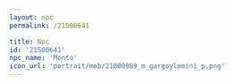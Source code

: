 ```yaml
---
layout: npc
permalink: /21500641

title: Npc
id: '21500641'
npc_name: 'Monto'
icon_url: 'portrait/mob/21000989_m_gargoylemini_p.png'
---
```

